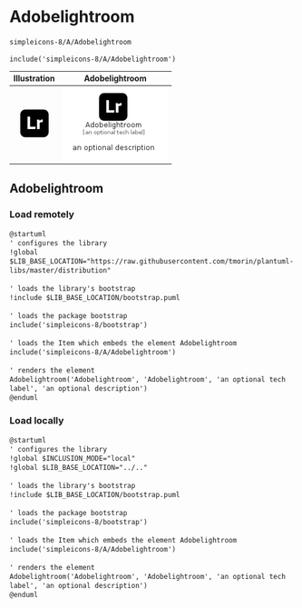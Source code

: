 # Adobelightroom


```text
simpleicons-8/A/Adobelightroom
```

```text
include('simpleicons-8/A/Adobelightroom')
```



| Illustration | Adobelightroom |
| :---: | :---: |
| ![illustration for Illustration](../../simpleicons-8/A/Adobelightroom.png) | ![illustration for Adobelightroom](../../simpleicons-8/A/Adobelightroom.Local.png) |




## Adobelightroom

### Load remotely
```plantuml
@startuml
' configures the library
!global $LIB_BASE_LOCATION="https://raw.githubusercontent.com/tmorin/plantuml-libs/master/distribution"

' loads the library's bootstrap
!include $LIB_BASE_LOCATION/bootstrap.puml

' loads the package bootstrap
include('simpleicons-8/bootstrap')

' loads the Item which embeds the element Adobelightroom
include('simpleicons-8/A/Adobelightroom')

' renders the element
Adobelightroom('Adobelightroom', 'Adobelightroom', 'an optional tech label', 'an optional description')
@enduml
```

### Load locally
```plantuml
@startuml
' configures the library
!global $INCLUSION_MODE="local"
!global $LIB_BASE_LOCATION="../.."

' loads the library's bootstrap
!include $LIB_BASE_LOCATION/bootstrap.puml

' loads the package bootstrap
include('simpleicons-8/bootstrap')

' loads the Item which embeds the element Adobelightroom
include('simpleicons-8/A/Adobelightroom')

' renders the element
Adobelightroom('Adobelightroom', 'Adobelightroom', 'an optional tech label', 'an optional description')
@enduml
```


